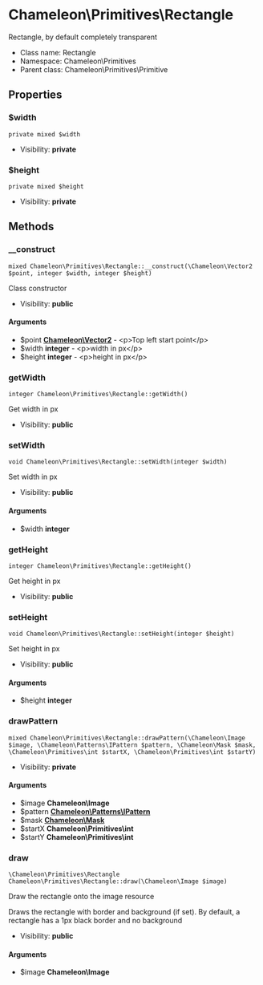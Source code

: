 Chameleon\Primitives\Rectangle
===============

Rectangle, by default completely transparent




* Class name: Rectangle
* Namespace: Chameleon\Primitives
* Parent class: Chameleon\Primitives\Primitive





Properties
----------


### $width

    private mixed $width





* Visibility: **private**


### $height

    private mixed $height





* Visibility: **private**


Methods
-------


### __construct

    mixed Chameleon\Primitives\Rectangle::__construct(\Chameleon\Vector2 $point, integer $width, integer $height)

Class constructor



* Visibility: **public**


#### Arguments
* $point **[Chameleon\Vector2](Chameleon-Vector2.md)** - &lt;p&gt;Top left start point&lt;/p&gt;
* $width **integer** - &lt;p&gt;width in px&lt;/p&gt;
* $height **integer** - &lt;p&gt;height in px&lt;/p&gt;



### getWidth

    integer Chameleon\Primitives\Rectangle::getWidth()

Get width in px



* Visibility: **public**




### setWidth

    void Chameleon\Primitives\Rectangle::setWidth(integer $width)

Set width in px



* Visibility: **public**


#### Arguments
* $width **integer**



### getHeight

    integer Chameleon\Primitives\Rectangle::getHeight()

Get height in px



* Visibility: **public**




### setHeight

    void Chameleon\Primitives\Rectangle::setHeight(integer $height)

Set height in px



* Visibility: **public**


#### Arguments
* $height **integer**



### drawPattern

    mixed Chameleon\Primitives\Rectangle::drawPattern(\Chameleon\Image $image, \Chameleon\Patterns\IPattern $pattern, \Chameleon\Mask $mask, \Chameleon\Primitives\int $startX, \Chameleon\Primitives\int $startY)





* Visibility: **private**


#### Arguments
* $image **Chameleon\Image**
* $pattern **[Chameleon\Patterns\IPattern](Chameleon-Patterns-IPattern.md)**
* $mask **[Chameleon\Mask](Chameleon-Mask.md)**
* $startX **Chameleon\Primitives\int**
* $startY **Chameleon\Primitives\int**



### draw

    \Chameleon\Primitives\Rectangle Chameleon\Primitives\Rectangle::draw(\Chameleon\Image $image)

Draw the rectangle onto the image resource

Draws the rectangle with border and background (if set).
By default, a rectangle has a 1px black border and no background

* Visibility: **public**


#### Arguments
* $image **Chameleon\Image**


